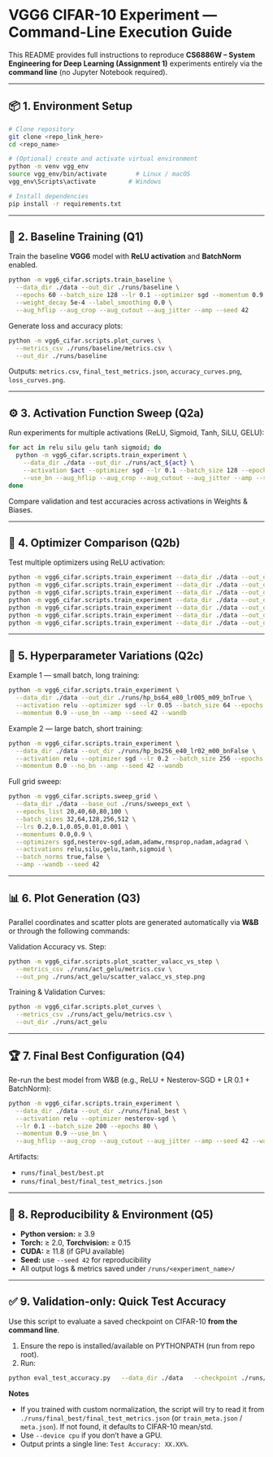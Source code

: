 # VGG6 CIFAR-10 Experiment — Command-Line Execution Guide

This README provides full instructions to reproduce **CS6886W – System Engineering for Deep Learning (Assignment 1)** experiments entirely via the **command line** (no Jupyter Notebook required).

---

## 📦 1. Environment Setup

```bash
# Clone repository
git clone <repo_link_here>
cd <repo_name>

# (Optional) create and activate virtual environment
python -m venv vgg_env
source vgg_env/bin/activate        # Linux / macOS
vgg_env\Scripts\activate         # Windows

# Install dependencies
pip install -r requirements.txt
```

---

## 🧩 2. Baseline Training (Q1)

Train the baseline **VGG6** model with **ReLU activation** and **BatchNorm** enabled.

```bash
python -m vgg6_cifar.scripts.train_baseline \
  --data_dir ./data --out_dir ./runs/baseline \
  --epochs 60 --batch_size 128 --lr 0.1 --optimizer sgd --momentum 0.9 \
  --weight_decay 5e-4 --label_smoothing 0.0 \
  --aug_hflip --aug_crop --aug_cutout --aug_jitter --amp --seed 42
```

Generate loss and accuracy plots:
```bash
python -m vgg6_cifar.scripts.plot_curves \
  --metrics_csv ./runs/baseline/metrics.csv \
  --out_dir ./runs/baseline
```

Outputs: `metrics.csv`, `final_test_metrics.json`, `accuracy_curves.png`, `loss_curves.png`.

---

## ⚙️ 3. Activation Function Sweep (Q2a)

Run experiments for multiple activations (ReLU, Sigmoid, Tanh, SiLU, GELU):

```bash
for act in relu silu gelu tanh sigmoid; do
  python -m vgg6_cifar.scripts.train_experiment \
    --data_dir ./data --out_dir ./runs/act_${act} \
    --activation $act --optimizer sgd --lr 0.1 --batch_size 128 --epochs 40 \
    --use_bn --aug_hflip --aug_crop --aug_cutout --aug_jitter --amp --seed 42 --wandb
done
```

Compare validation and test accuracies across activations in Weights & Biases.

---

## 🚀 4. Optimizer Comparison (Q2b)

Test multiple optimizers using ReLU activation:

```bash
python -m vgg6_cifar.scripts.train_experiment --data_dir ./data --out_dir ./runs/opt_sgd      --activation relu --optimizer sgd         --lr 0.1   --batch_size 128 --epochs 40 --use_bn --amp --seed 42 --wandb
python -m vgg6_cifar.scripts.train_experiment --data_dir ./data --out_dir ./runs/opt_nesterov --activation relu --optimizer nesterov-sgd --lr 0.1   --batch_size 128 --epochs 40 --use_bn --amp --seed 42 --wandb
python -m vgg6_cifar.scripts.train_experiment --data_dir ./data --out_dir ./runs/opt_adam     --activation relu --optimizer adam        --lr 0.001 --batch_size 128 --epochs 40 --use_bn --amp --seed 42 --wandb
python -m vgg6_cifar.scripts.train_experiment --data_dir ./data --out_dir ./runs/opt_adamw    --activation relu --optimizer adamw       --lr 0.001 --batch_size 128 --epochs 40 --use_bn --amp --seed 42 --wandb
python -m vgg6_cifar.scripts.train_experiment --data_dir ./data --out_dir ./runs/opt_rmsprop  --activation relu --optimizer rmsprop     --lr 0.01  --batch_size 128 --epochs 40 --use_bn --amp --seed 42 --wandb
python -m vgg6_cifar.scripts.train_experiment --data_dir ./data --out_dir ./runs/opt_nadam    --activation relu --optimizer nadam       --lr 0.001 --batch_size 128 --epochs 40 --use_bn --amp --seed 42 --wandb
python -m vgg6_cifar.scripts.train_experiment --data_dir ./data --out_dir ./runs/opt_adagrad  --activation relu --optimizer adagrad     --lr 0.05  --batch_size 128 --epochs 40 --use_bn --amp --seed 42 --wandb
```

---

## 🧮 5. Hyperparameter Variations (Q2c)

Example 1 — small batch, long training:
```bash
python -m vgg6_cifar.scripts.train_experiment \
  --data_dir ./data --out_dir ./runs/hp_bs64_e80_lr005_m09_bnTrue \
  --activation relu --optimizer sgd --lr 0.05 --batch_size 64 --epochs 80 \
  --momentum 0.9 --use_bn --amp --seed 42 --wandb
```

Example 2 — large batch, short training:
```bash
python -m vgg6_cifar.scripts.train_experiment \
  --data_dir ./data --out_dir ./runs/hp_bs256_e40_lr02_m00_bnFalse \
  --activation relu --optimizer sgd --lr 0.2 --batch_size 256 --epochs 40 \
  --momentum 0.0 --no_bn --amp --seed 42 --wandb
```

Full grid sweep:
```bash
python -m vgg6_cifar.scripts.sweep_grid \
  --data_dir ./data --base_out ./runs/sweeps_ext \
  --epochs_list 20,40,60,80,100 \
  --batch_sizes 32,64,128,256,512 \
  --lrs 0.2,0.1,0.05,0.01,0.001 \
  --momentums 0.0,0.9 \
  --optimizers sgd,nesterov-sgd,adam,adamw,rmsprop,nadam,adagrad \
  --activations relu,silu,gelu,tanh,sigmoid \
  --batch_norms true,false \
  --amp --wandb --seed 42
```

---

## 📊 6. Plot Generation (Q3)

Parallel coordinates and scatter plots are generated automatically via **W&B** or through the following commands:

Validation Accuracy vs. Step:
```bash
python -m vgg6_cifar.scripts.plot_scatter_valacc_vs_step \
  --metrics_csv ./runs/act_gelu/metrics.csv \
  --out_png ./runs/act_gelu/scatter_valacc_vs_step.png
```

Training & Validation Curves:
```bash
python -m vgg6_cifar.scripts.plot_curves \
  --metrics_csv ./runs/act_gelu/metrics.csv \
  --out_dir ./runs/act_gelu
```

---

## 🏆 7. Final Best Configuration (Q4)

Re-run the best model from W&B (e.g., ReLU + Nesterov-SGD + LR 0.1 + BatchNorm):

```bash
python -m vgg6_cifar.scripts.train_experiment \
  --data_dir ./data --out_dir ./runs/final_best \
  --activation relu --optimizer nesterov-sgd \
  --lr 0.1 --batch_size 200 --epochs 80 \
  --momentum 0.9 --use_bn \
  --aug_hflip --aug_crop --aug_cutout --aug_jitter --amp --seed 42 --wandb
```

Artifacts:  
- `runs/final_best/best.pt`  
- `runs/final_best/final_test_metrics.json`

---

## 🔁 8. Reproducibility & Environment (Q5)

- **Python version:** ≥ 3.9  
- **Torch:** ≥ 2.0, **Torchvision:** ≥ 0.15  
- **CUDA:** ≥ 11.8 (if GPU available)  
- **Seed:** use `--seed 42` for reproducibility  
- All output logs & metrics saved under `/runs/<experiment_name>/`  

---


## ✅ 9. Validation-only: Quick Test Accuracy

Use this script to evaluate a saved checkpoint on CIFAR-10 **from the command line**.

1) Ensure the repo is installed/available on PYTHONPATH (run from repo root).  
2) Run:

```bash
python eval_test_accuracy.py   --data_dir ./data   --checkpoint ./runs/final_best/best.pt   --batch_size 128   --device cpu   --run_dir ./runs/final_best
```

**Notes**
- If you trained with custom normalization, the script will try to read it from `./runs/final_best/final_test_metrics.json` (or `train_meta.json` / `meta.json`). If not found, it defaults to CIFAR-10 mean/std.
- Use `--device cpu` if you don’t have a GPU.
- Output prints a single line: `Test Accuracy: XX.XX%`.
